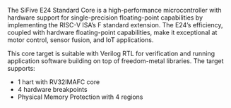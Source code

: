 The SiFive E24 Standard Core is a high-performance microcontroller with hardware support for single-precision floating-point capabilities by implementing the RISC-V ISA’s F standard extension. The E24’s efficiency, coupled with hardware floating-point capabilities, make it exceptional at motor control, sensor fusion, and IoT applications.

This core target is suitable with Verilog RTL for verification and running application software building on top of freedom-metal libraries. The target supports:

- 1 hart with RV32IMAFC core
- 4 hardware breakpoints
- Physical Memory Protection with 4 regions

